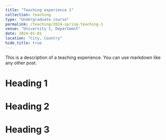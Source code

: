 ```yaml
---
title: "Teaching experience 1"
collection: teaching
type: "Undergraduate course"
permalink: /teaching/2024-spring-teaching-1
venue: "University 1, Department"
date: 2024-01-01
location: "City, Country"
hide_title: true
---
```


This is a description of a teaching experience. You can use markdown like any other post.

Heading 1
======

Heading 2
======

Heading 3
======